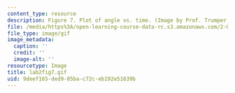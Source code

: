 ```yaml
---
content_type: resource
description: Figure 7. Plot of angle vs. time. (Image by Prof. Trumper.)
file: /media/https%3A/open-learning-course-data-rc.s3.amazonaws.com/2-003-modeling-dynamics-and-control-i-spring-2005/9deef165ded985bac72ceb192e51639b_lab2fig7.gif
file_type: image/gif
image_metadata:
  caption: ''
  credit: ''
  image-alt: ''
resourcetype: Image
title: lab2fig7.gif
uid: 9deef165-ded9-85ba-c72c-eb192e51639b
---
```

